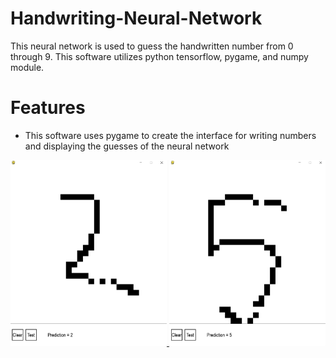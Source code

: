 # Handwriting-Neural-Network
This neural network is used to guess the handwritten number from 0 through 9. This software utilizes python tensorflow, pygame, and numpy module.

# Features 
- This software uses pygame to create the interface for writing numbers and displaying the guesses of the neural network

<a href="https://github.com/AndrewKlement/Handwriting-Neural-Network/blob/06f6c212c4e06c89149e5f539abbe07ac2432fd3/assets/Screenshot%20(22).png" target="_blank">
<img src="https://github.com/AndrewKlement/Handwriting-Neural-Network/blob/06f6c212c4e06c89149e5f539abbe07ac2432fd3/assets/Screenshot%20(22).png" width='250px' alt='image missing' /> </a>
<a href="https://github.com/AndrewKlement/Handwriting-Neural-Network/blob/06f6c212c4e06c89149e5f539abbe07ac2432fd3/assets/Screenshot%20(23).png" target="_blank">
<img src="https://github.com/AndrewKlement/Handwriting-Neural-Network/blob/06f6c212c4e06c89149e5f539abbe07ac2432fd3/assets/Screenshot%20(23).png" width='250px' alt='image missing' /> </a>
